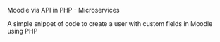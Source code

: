 Moodle via API in PHP - Microservices

A simple snippet of code to create a user with custom fields in Moodle using PHP
